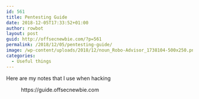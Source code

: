 ```yaml
---
id: 561
title: Pentesting Guide
date: 2018-12-05T17:33:52+01:00
author: rowbot
layout: post
guid: http://offsecnewbie.com/?p=561
permalink: /2018/12/05/pentesting-guide/
image: /wp-content/uploads/2018/12/noun_Robo-Advisor_1738104-500x250.png
categories:
  - Useful things
---
```

Here are my notes that I use when hacking<figure class="wp-block-embed is-type-rich is-provider-embed-handler">

<div class="wp-block-embed__wrapper">
  https://guide.offsecnewbie.com
</div></figure>
